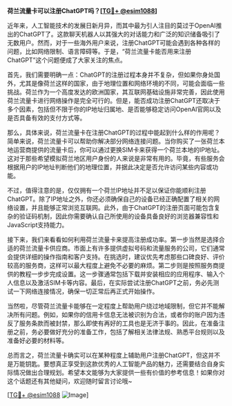 **荷兰流量卡可以注册ChatGPT吗？[[TG💪+ @esim1088](https://t.me/s/esim1088)]**

近年来，人工智能技术的发展日新月异，而其中最为引人注目的莫过于OpenAI推出的ChatGPT了。这款聊天机器人以其强大的对话能力和广泛的知识储备吸引了无数用户。然而，对于一些海外用户来说，注册ChatGPT可能会遇到各种各样的问题，比如网络限制、语言障碍等。于是，“荷兰流量卡能否用来注册ChatGPT”这个问题便成了大家关注的焦点。

首先，我们需要明确一点：ChatGPT的注册过程本身并不复杂，但如果你身处国外，尤其是像荷兰这样的国家，由于地理位置和网络环境的不同，可能会面临一些挑战。荷兰作为一个高度发达的欧洲国家，其互联网基础设施非常完善，因此使用荷兰流量卡进行网络操作是完全可行的。但是，能否成功注册ChatGPT还取决于多个因素，包括但不限于你的IP地址归属地、是否能够稳定访问OpenAI官网以及是否具备有效的支付方式等。

那么，具体来说，荷兰流量卡在注册ChatGPT的过程中能起到什么样的作用呢？简单来说，荷兰流量卡可以帮助你解决部分网络连接问题。当你购买了一张荷兰本地运营商提供的流量卡后，你可以通过更换SIM卡来获得一个荷兰本地的IP地址。这对于那些希望模拟荷兰地区用户身份的人来说是非常有用的。毕竟，有些服务会根据用户的IP地址判断他们的地理位置，并据此决定是否允许访问某些内容或功能。

不过，值得注意的是，仅仅拥有一个荷兰IP地址并不足以保证你能顺利注册ChatGPT。除了IP地址之外，你还必须确保自己的设备已经正确配置了相关的网络设置，并且能够正常浏览互联网。此外，由于ChatGPT的注册页面可能包含复杂的验证码机制，因此你需要确认自己所使用的设备具备良好的浏览器兼容性和JavaScript支持能力。

接下来，我们来看看如何利用荷兰流量卡来提高注册成功率。第一步当然是选择合适的荷兰流量卡供应商。市面上有许多提供虚拟号码和流量服务的公司，它们通常会提供详细的操作指南和客户支持。在挑选时，建议优先考虑那些口碑良好、评价较高的服务商，这样可以最大程度上避免不必要的麻烦。第二步则是按照服务商提供的教程一步步完成设置。这一步骤通常包括下载并安装相应的应用程序、输入个人信息以及激活SIM卡等内容。最后，在实际尝试注册ChatGPT之前，务必先测试一下网络连接情况，确保一切正常后再正式开始操作。

当然啦，尽管荷兰流量卡能够在一定程度上帮助用户绕过地域限制，但它并不能解决所有问题。例如，如果你的信用卡信息无法被识别为合法，或者你的账户因为违反了服务条款而被封禁，那么即使有再好的工具也是无济于事的。因此，在准备注册之前，务必要做好充分的准备工作，包括了解相关法律法规、熟悉平台规则以及准备好必要的材料等。

总而言之，荷兰流量卡确实可以在某种程度上辅助用户注册ChatGPT，但这并不是万能钥匙。要想真正享受到这款优秀的人工智能产品的魅力，还需要结合自身实际情况做出合理规划。希望本文能够为大家提供一些有价值的参考信息！如果你对这个话题还有其他疑问，欢迎随时留言讨论哦~

[[TG💪+ @esim1088](https://t.me/s/esim1088) ![Image](https://i.postimg.cc/4NQfJmqS/Snipaste-2025-05-13-00-14-12.png)]